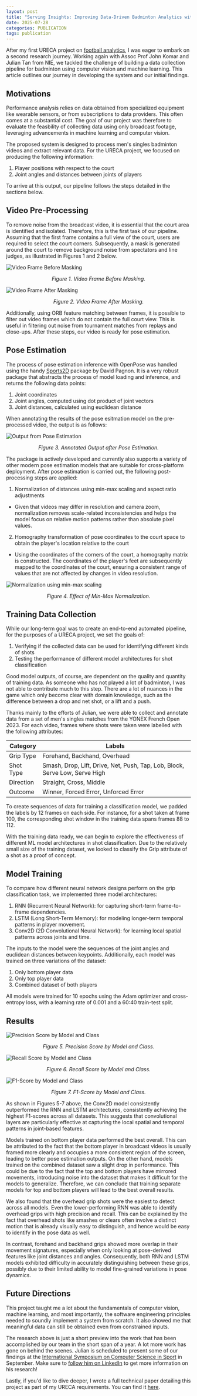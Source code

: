 ```yaml
---
layout: post
title: "Serving Insights: Improving Data-Driven Badminton Analytics with Computer Vision and Machine Learning"
date: 2025-07-28
categories: PUBLICATION
tags: publication
---
```


After my first URECA project on [football analytics](https://chaitanyajadhav.com/publications/2023/05/31/ureca-2022/), I was eager to embark on a second research journey. Working again with Assoc Prof John Komar and Julian Tan from NIE, we tackled the challenge of building a data collection pipeline for badminton using computer vision and machine learning. This article outlines our journey in developing the system and our initial findings.

## Motivations
Performance analysis relies on data obtained from specialized equipment like wearable sensors, or from subscriptions to data providers. This often comes at a substantial cost. The goal of our project was therefore to evaluate the feasbility of collecting data using only broadcast footage, leveraging advancements in machine learning and computer vision.

The proposed system is designed to process men's singles badminton videos and extract relevant data. For the URECA project, we focused on producing the following information:
 
1. Player positions with respect to the court
2. Joint angles and distances between joints of players

To arrive at this output, our pipeline follows the steps detailed in the sections below.
 
## Video Pre-Processing
To remove noise from the broadcast video, it is essential that the court area is identified and isolated. Therefore, this is the first task of our pipeline. Assuming that the first frame contains a full view of the court, users are required to select the court corners. Subsequently, a mask is generated around the court to remove background noise from spectators and line judges, as illustrated in Figures 1 and 2 below.

<p class="full-width">
  <img src="{{'/'|relative_url}}assets/ureca2023/figure1.jpg" alt="Video Frame Before Masking" align="center"/>
  <div style="text-align: center;"><em>Figure 1. Video Frame Before Masking.</em></div>
</p>


<p class="full-width">
  <img src="{{'/'|relative_url}}assets/ureca2023/figure2.png" alt="Video Frame After Masking" align="center"/>
  <div style="text-align: center;"><em>Figure 2. Video Frame After Masking.</em></div>
</p>


Additionally, using ORB feature matching between frames, it is possible to filter out video frames which do not contain the full court view. This is useful in filtering out noise from tournament matches from replays and close-ups. After these steps, our video is ready for pose estimation.
 
## Pose Estimation
The process of pose estimation inference with OpenPose was handled using the handy [Sports2D](https://github.com/davidpagnon/Sports2D) package by David Pagnon. It is a very robust package that abstracts the process of model loading and inference, and returns the following data points:

1. Joint coordinates
2. Joint angles, computed using dot product of joint vectors
3. Joint distances, calculated using euclidean distance

When annotating the results of the pose esitmation model on the pre-processed video, the output is as follows:

<p class="full-width">
<img src="{{'/'|relative_url}}assets/ureca2023/figure5.png" alt="Output from Pose Estimation" align="center"/>
<div style="text-align: center;"><em>Figure 3. Annotated Output after Pose Estimation.</em></div>
</p>

The package is actively developed and currently also supports a variety of other modern pose estimation models that are suitable for cross-platform deployment. After pose estimation is carried out, the following post-processing steps are applied:

1. Normalization of distances using min-max scaling and aspect ratio adjustments
- Given that videos may differ in resolution and camera zoom, normalization removes scale-related inconsistencies and helps the model focus on relative motion patterns rather than absolute pixel values. 
2. Homography transformation of pose coordinates to the court space to obtain the player's location relative to the court
- Using the coordinates of the corners of the court, a homography matrix is constructed. The coordinates of the player's feet are subsequently mapped to the coordinates of the court, ensuring a consistent range of values that are not affected by changes in video resolution.

<p class="full-width"><img src="{{'/'|relative_url}}assets/ureca2023/figure6.png" alt="Normalization using min-max scaling" align="center"/>
<div style="text-align: center;"><em>Figure 4. Effect of Min-Max Normalization.</em>
</div>
</p>

## Training Data Collection

While our long-term goal was to create an end-to-end automated pipeline, for the purposes of a URECA project, we set the goals of:

1. Verifying if the collected data can be used for identifying different kinds of shots 
2. Testing the performance of different model architectures for shot classification 

Good model outputs, of course, are dependent on the quality and quantity of training data. As someone who has not played a lot of badminton, I was not able to contribute much to this step. There are a lot of nuances in the game which only become clear with domain knowledge, such as the difference between a drop and net shot, or a lift and a push.

Thanks mainly to the efforts of Julian, we were able to collect and annotate data from a set of men's singles matches from the YONEX French Open 2023. For each video, frames where shots were taken were labelled with the following attributes:

| **Category** | **Labels**                                                                 |
|--------------|----------------------------------------------------------------------------|
| Grip Type    | Forehand, Backhand, Overhead                                               |
| Shot Type    | Smash, Drop, Lift, Drive, Net, Push, Tap, Lob, Block, Serve Low, Serve High |
| Direction    | Straight, Cross, Middle                                                    |
| Outcome      | Winner, Forced Error, Unforced Error                                       |

To create sequences of data for training a classification model, we padded the labels by 12 frames on each side. For instance, for a shot taken at frame 100, the corresponding shot window in the training data spans frames 88 to 112.

With the training data ready, we can begin to explore the effectiveness of different ML model architectures in shot classification. Due to the relatively small size of the training dataset, we looked to classify the Grip attribute of a shot as a proof of concept. 

## Model Training

To compare how different neural network designs perform on the grip classification task, we implemented three model architectures:

1. RNN (Recurrent Neural Network): for capturing short-term frame-to-frame dependencies.
2. LSTM (Long Short-Term Memory): for modeling longer-term temporal patterns in player movement.
3. Conv2D (2D Convolutional Neural Network): for learning local spatial patterns across joints and time.

The inputs to the model were the sequences of the joint angles and euclidean distances between keypoints. Additionally, each model was trained on three variations of the dataset:

1. Only bottom player data
2. Only top player data
3. Combined dataset of both players

All models were trained for 10 epochs using the Adam optimizer and cross-entropy loss, with a learning rate of 0.001 and a 60:40 train-test split.

## Results

<p class="full-width">
  <img src="{{'/'|relative_url}}assets/ureca2023/figure7.png" alt="Precision Score by Model and Class" align="center"/>
  <div style="text-align: center;"><em>Figure 5. Precision Score by Model and Class.</em></div>
</p>

<p class="full-width">
  <img src="{{'/'|relative_url}}assets/ureca2023/figure8.png" alt="Recall Score by Model and Class" align="center"/>
  <div style="text-align: center;"><em>Figure 6. Recall Score by Model and Class.</em></div>
</p>

<p class="full-width">
  <img src="{{'/'|relative_url}}assets/ureca2023/figure9.png" alt="F1-Score by Model and Class" align="center"/>
  <div style="text-align: center;"><em>Figure 7. F1-Score by Model and Class.</em></div>
</p>

As shown in Figures 5-7 above, the Conv2D model consistently outperformed the RNN and LSTM architectures, consistently achieving the highest F1-scores across all datasets. This suggests that convolutional layers are particularly effective at capturing the local spatial and temporal patterns in joint-based features.

Models trained on bottom player data performed the best overall. This can be attributed to the fact that the bottom player in broadcast videos is usually framed more clearly and occupies a more consistent region of the screen, leading to better pose estimation outputs. On the other hand, models trained on the combined dataset saw a slight drop in performance. This could be due to the fact that the top and bottom players have mirrored movements, introducing noise into the dataset that makes it difficult for the models to generalize. Therefore, we can conclude that training separate models for top and bottom players will lead to the best overall results.

We also found that the overhead grip shots were the easiest to detect across all models. Even the lower-performing RNN was able to identify overhead grips with high precision and recall. This can be explained by the fact that overhead shots like smashes or clears often involve a distinct motion that is already visually easy to distinguish, and hence would be easy to identify in the pose data as well.

In contrast, forehand and backhand grips showed more overlap in their movement signatures, especially when only looking at pose-derived features like joint distances and angles. Consequently, both RNN and LSTM models exhibited difficulty in accurately distinguishing between these grips, possibly due to their limited ability to model fine-grained variations in pose dynamics.


## Future Directions

This project taught me a lot about the fundamentals of computer vision, machine learning, and most importantly, the software engineering principles needed to soundly implement a system from scratch. It also showed me that meaningful data can still be obtained even from constrained inputs.

The research above is just a short preview into the work that has been accomplished by our team in the short span of a year. A lot more work has gone on behind the scenes. Julian is scheduled to present some of our findings at the [International Symposium on Computer Science in Sport](https://iacssconference.org/#/2025) in September. Make sure to [follow him on LinkedIn](https://www.linkedin.com/in/juliantqj/) to get more information on his research!

Lastly, if you'd like to dive deeper, I wrote a full technical paper detailing this project as part of my URECA requirements. You can find it <a href="{{'/'|relative_url}}assets/ureca2023/ureca2023.pdf">here</a>. 